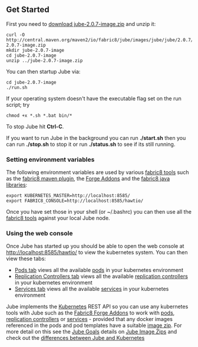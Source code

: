 ## Get Started

First you need to [download jube-2.0.7-image.zip](http://central.maven.org/maven2/io/fabric8/jube/images/jube/jube/2.0.7/jube-2.0.7-image.zip) and unzip it:

    curl -O http://central.maven.org/maven2/io/fabric8/jube/images/jube/jube/2.0.7/jube-2.0.7-image.zip
    mkdir jube-2.0.7-image
    cd jube-2.0.7-image
    unzip ../jube-2.0.7-image.zip

You can then startup Jube via:

    cd jube-2.0.7-image
    ./run.sh

If your operating system doesn't have the executable flag set on the run script; try

    chmod +x *.sh *.bat bin/*

To stop Jube hit **Ctrl-C**.

If you want to run Jube in the background you can run **./start.sh** then you can run **./stop.sh** to stop it or run **./status.sh** to see if its still running.

### Setting environment variables

The following environment variables are used by various [fabric8 tools](http://fabric8.io/v2/tools.html) such as the [fabric8 maven plugin](http://fabric8.io/v2/mavenPlugin.html), the [Forge Addons](http://fabric8.io/v2/forge.html) and the [fabric8 java libraries](javaLibraries.html):

    export KUBERNETES_MASTER=http://localhost:8585/
    export FABRIC8_CONSOLE=http://localhost:8585/hawtio/

Once you have set those in your shell (or ~/.bashrc) you can then use all the [fabric8 tools](http://fabric8.io/v2/tools.html) against your local Jube node.

### Using the web console

Once Jube has started up you should be able to open the web console at [http://localhost:8585/hawtio/](http://localhost:8585/hawtio/) to view the kubernetes system. You can then view these tabs:

 * [Pods tab](http://localhost:8585/hawtio/kubernetes/pods) views all the available [pods](pods.html) in your kubernetes environment
 * [Replication Controllers tab](http://localhost:8585/hawtio/kubernetes/replicationControllers) views all the available [replication controllers](replicationControllers.html) in your kubernetes environment
 * [Services tab](http://localhost:8585/hawtio/kubernetes/services) views all the available [services](services.html) in your kubernetes environment

Jube implements the [Kubernetes](http://kubernetes.io/) REST API so you can use any kubernetes tools with Jube such as the [Fabric8 Forge Addons](http://fabric8.io/v2/forge.html) to work with [pods](pods.html), [replication controllers](replicationControllers.html) or [services](services.html) - provided that any docker images referenced in the pods and pod templates have a suitable [image zip](http://fabric8.io/jube/imageZips.html). For more detail on this see the [Jube Goals](http://fabric8.io/jube/goals.html) details on [Jube Image Zips](http://fabric8.io/jube/imageZips.html) and check out the [differences between Jube and Kubernetes](http://fabric8.io/jube/differences.html)


